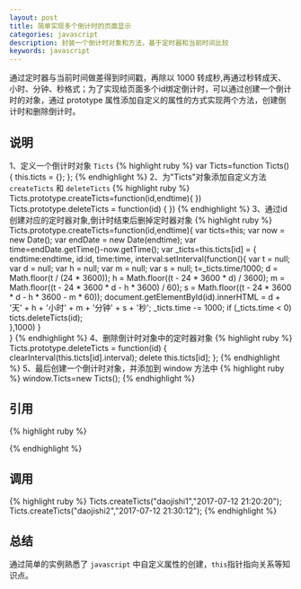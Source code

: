 ```yaml
---
layout: post
title: 简单实现多个倒计时的页面显示
categories: javascript
description: 封装一个倒计时对象和方法，基于定时器和当前时间比较
keywords: javascript
---
```


通过定时器与当前时间做差得到时间戳，再除以 1000 转成秒,再通过秒转成天、小时、分钟、秒格式；为了实现给页面多个id绑定倒计时，可以通过创建一个倒计时的对象，通过 prototype 属性添加自定义的属性的方式实现两个方法，创建倒计时和删除倒计时。

## 说明

1、定义一个倒计时对象 `Ticts`
{% highlight ruby %}
var Ticts=function Ticts() {
    this.ticts = {}; 
};
{% endhighlight %}
2、为"Ticts"对象添加自定义方法 `createTicts` 和 `deleteTicts`
{% highlight ruby %}
Ticts.prototype.createTicts=function(id,endtime){
})
Ticts.prototype.deleteTicts = function(id) {
})
{% endhighlight %}
3、通过id创建对应的定时器对象,倒计时结束后删掉定时器对象
{% highlight ruby %}
Ticts.prototype.createTicts=function(id,endtime){
    var ticts=this;
    var now = new Date();
    var endDate = new Date(endtime);
    var time=endDate.getTime()-now.getTime();
    var _ticts=this.ticts[id] = {
        endtime:endtime,
        id:id,
        time:time,
        interval:setInterval(function(){
            var t = null;
            var d = null;
            var h = null;
            var m = null;
            var s = null;
            t=_ticts.time/1000;
            d = Math.floor(t / (24 * 3600));
            h = Math.floor((t - 24 * 3600 * d) / 3600);
            m = Math.floor((t - 24 * 3600 * d - h * 3600) / 60);
            s = Math.floor((t - 24 * 3600 * d - h * 3600 - m * 60));
            document.getElementById(id).innerHTML = d + '天' + h + '小时' + m + '分钟' + s + '秒';
            _ticts.time -= 1000;
            if (_ticts.time < 0)
				ticts.deleteTicts(id);                               
        },1000)
    }       
}
{% endhighlight %}
4、删除倒计时对象中的定时器对象
{% highlight ruby %}
Ticts.prototype.deleteTicts = function(id) {
    clearInterval(this.ticts[id].interval);
    delete this.ticts[id];
};
{% endhighlight %}
5、最后创建一个倒计时对象，并添加到 window 方法中
{% highlight ruby %}
window.Ticts=new Ticts();
{% endhighlight %}
## 引用
{% highlight ruby %}
<script src="tick.js"></script>
{% endhighlight %}
## 调用
{% highlight ruby %}
Ticts.createTicts("daojishi1","2017-07-12 21:20:20");
Ticts.createTicts("daojishi2","2017-07-12 21:30:12");
{% endhighlight %}
## 总结
通过简单的实例熟悉了 `javascript` 中自定义属性的创建，`this`指针指向关系等知识点。
